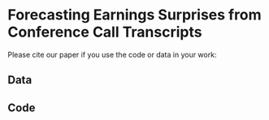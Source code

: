 # Forecasting Earnings Surprises from Conference Call Transcripts 

Please cite our paper if you use the code or data in your work:


## Data 


## Code

